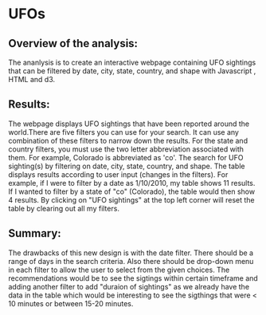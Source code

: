 # UFOs
## Overview of the analysis:
 The ananlysis is to  create an interactive webpage containing UFO sightings that can be filtered by date, city, state, country, and shape with Javascript , HTML and d3.

## Results:
 The webpage displays UFO sightings that have been reported around the world.There are five filters you can use for your search. It can use any combination of these filters to narrow down the results. For the state and country filters, you must use the two letter abbreviation associated with them. For example, Colorado is abbreviated as 'co'. The  search for UFO sighting(s) by filtering on date, city, state, country, and shape. The table displays results according to user input (changes in the filters). For example, if I were to filter by a date as 1/10/2010, my table shows 11 results. If I wanted to filter  by a state of "co" (Colorado), the table would then show 4 results.  By clicking on "UFO sightings" at the top left corner will reset the table by clearing out all my filters.

## Summary: 
 The drawbacks of this new design is with the date filter. There should be a range of days in the search criteria. Also there should be drop-down menu in each filter to allow the user to select from the given choices.
 The recommendations  would be to see the sigtings within certain timeframe  and adding another filter to add "duraion of sightings" as we already have the data in the table which would be interesting to see the sigthings that were < 10 minutes or between 15-20 minutes.  


